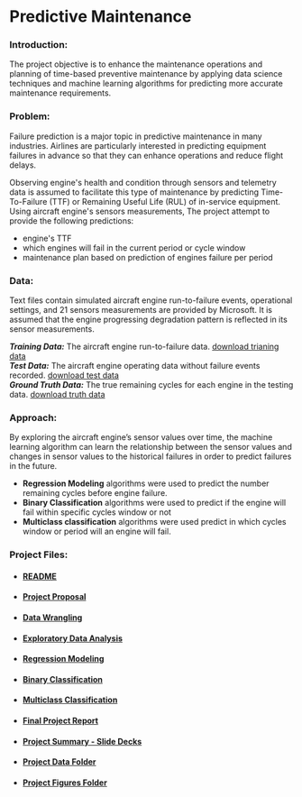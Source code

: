 
# Predictive Maintenance


### Introduction:
The project objective is to enhance the maintenance operations and planning of time-based preventive maintenance by applying data science techniques and machine learning algorithms for predicting more accurate maintenance requirements.

### Problem:

Failure prediction is a major topic in predictive maintenance in many industries. Airlines are particularly interested in predicting equipment failures in advance so that they can enhance operations and reduce flight delays. 

Observing engine's health and condition through sensors and telemetry data is assumed to facilitate this type of maintenance by predicting Time-To-Failure (TTF) or Remaining Useful Life (RUL) of in-service equipment. Using aircraft engine's sensors measurements, The project attempt to provide the following predictions:  
-  engine's TTF
-  which engines will fail in the current period or cycle window
-  maintenance plan based on prediction of engines failure per period



### Data:

Text files contain simulated aircraft engine run-to-failure events, operational settings, and 21 sensors measurements are provided by Microsoft. It is assumed that the engine progressing degradation pattern is reflected in its sensor measurements. 

___Training Data:___  The aircraft engine run-to-failure data.
[download trianing data](http://azuremlsamples.azureml.net/templatedata/PM_train.txt)  
___Test Data:___ The aircraft engine operating data without failure events recorded.
[download test data](http://azuremlsamples.azureml.net/templatedata/PM_test.txt)  
___Ground Truth Data:___ The true remaining cycles for each engine in the testing data.
[download truth data](http://azuremlsamples.azureml.net/templatedata/PM_truth.txt)



### Approach:

By exploring the aircraft engine’s sensor values over time, the machine learning algorithm can learn the relationship between the sensor values and changes in sensor values to the historical failures in order to predict failures in the future.  

- __Regression Modeling__ algorithms were used to predict the number remaining cycles before engine failure.
- __Binary Classification__ algorithms were used to predict if the engine will fail within specific cycles window or not 
- __Multiclass classification__ algorithms were used predict in which cycles window or period will an engine will fail.


### Project Files:

- #### [README](https://github.com/Himanshgit5458/PMTimeToFailure-/blob/master/README.md)

- ####  [Project Proposal](https://github.com/Himanshgit5458/PMTimeToFailure-/blob/master/Predictive%20Maintenance%20Project%20Proposal.pdf)

- #### [Data Wrangling](https://github.com/Himanshgit5458/PMTimeToFailure-/blob/master/Data%20Wrangling.ipynb)

- #### [Exploratory Data Analysis](https://github.com/Himanshgit5458/PMTimeToFailure-/blob/master/Exploratory%20Data%20Analysis.ipynb)

- #### [Regression Modeling](https://github.com/Samimust/predictive-maintenance/blob/master/Model%20Selection%20-%20Regression.ipynb)

- #### [Binary Classification](https://github.com/Himanshgit5458/PMTimeToFailure-/blob/master/Model%20Selection%20-%20Binary%20Classifiaction.ipynb)

- #### [Multiclass Classification](https://github.com/Himanshgit5458/PMTimeToFailure-/blob/master/Model%20Selection%20-%20Multi-Class%20Classifiaction.ipynb)

- #### [Final Project Report](https://github.com/Himanshgit5458/PMTimeToFailure-/blob/master/Predictive%20Maintenance%20Project%20Report.pdf)

- #### [Project Summary - Slide Decks](https://github.com/Himanshgit5458/PMTimeToFailure-/blob/master/Predictive%20Maintenance%20Project%20Summary.pdf)

- #### [Project Data Folder](https://github.com/Himanshgit5458/PMTimeToFailure-/tree/master/data)

- #### [Project Figures Folder](https://github.com/Himanshgit5458/PMTimeToFailure-/tree/master/fig)

